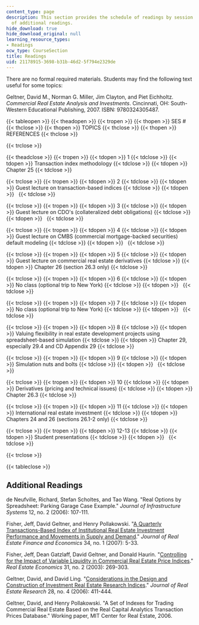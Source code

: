 ```yaml
---
content_type: page
description: This section provides the schedule of readings by session and a list
  of additional readings.
hide_download: true
hide_download_original: null
learning_resource_types:
- Readings
ocw_type: CourseSection
title: Readings
uid: 21178915-3698-b31b-46d2-5f794e2329de
---
```


There are no formal required materials. Students may find the following text useful for some topics:

Geltner, David M., Norman G. Miller, Jim Clayton, and Piet Eichholtz. _Commercial Real Estate Analysis and Investments_. Cincinnati, OH: South-Western Educational Publishing, 2007. ISBN: 9780324305487.

{{< tableopen >}}
{{< theadopen >}}
{{< tropen >}}
{{< thopen >}}
SES #
{{< thclose >}}
{{< thopen >}}
TOPICS
{{< thclose >}}
{{< thopen >}}
REFERENCES
{{< thclose >}}

{{< trclose >}}

{{< theadclose >}}
{{< tropen >}}
{{< tdopen >}}
1
{{< tdclose >}}
{{< tdopen >}}
Transaction index methodology
{{< tdclose >}}
{{< tdopen >}}
Chapter 25
{{< tdclose >}}

{{< trclose >}}
{{< tropen >}}
{{< tdopen >}}
2
{{< tdclose >}}
{{< tdopen >}}
Guest lecture on transaction-based indices
{{< tdclose >}}
{{< tdopen >}}
 
{{< tdclose >}}

{{< trclose >}}
{{< tropen >}}
{{< tdopen >}}
3
{{< tdclose >}}
{{< tdopen >}}
Guest lecture on CDO's (collateralized debt obligations)
{{< tdclose >}}
{{< tdopen >}}
 
{{< tdclose >}}

{{< trclose >}}
{{< tropen >}}
{{< tdopen >}}
4
{{< tdclose >}}
{{< tdopen >}}
Guest lecture on CMBS (commercial mortgage-backed securities) default modeling
{{< tdclose >}}
{{< tdopen >}}
 
{{< tdclose >}}

{{< trclose >}}
{{< tropen >}}
{{< tdopen >}}
5
{{< tdclose >}}
{{< tdopen >}}
Guest lecture on commercial real estate derivatives
{{< tdclose >}}
{{< tdopen >}}
Chapter 26 (section 26.3 only)
{{< tdclose >}}

{{< trclose >}}
{{< tropen >}}
{{< tdopen >}}
6
{{< tdclose >}}
{{< tdopen >}}
No class (optional trip to New York)
{{< tdclose >}}
{{< tdopen >}}
 
{{< tdclose >}}

{{< trclose >}}
{{< tropen >}}
{{< tdopen >}}
7
{{< tdclose >}}
{{< tdopen >}}
No class (optional trip to New York)
{{< tdclose >}}
{{< tdopen >}}
 
{{< tdclose >}}

{{< trclose >}}
{{< tropen >}}
{{< tdopen >}}
8
{{< tdclose >}}
{{< tdopen >}}
Valuing flexibility in real estate development projects using spreadsheet-based simulation
{{< tdclose >}}
{{< tdopen >}}
Chapter 29, especially 29.4 and CD Appendix 29
{{< tdclose >}}

{{< trclose >}}
{{< tropen >}}
{{< tdopen >}}
9
{{< tdclose >}}
{{< tdopen >}}
Simulation nuts and bolts
{{< tdclose >}}
{{< tdopen >}}
 
{{< tdclose >}}

{{< trclose >}}
{{< tropen >}}
{{< tdopen >}}
10
{{< tdclose >}}
{{< tdopen >}}
Derivatives (pricing and technical issues)
{{< tdclose >}}
{{< tdopen >}}
Chapter 26.3
{{< tdclose >}}

{{< trclose >}}
{{< tropen >}}
{{< tdopen >}}
11
{{< tdclose >}}
{{< tdopen >}}
International real estate investment
{{< tdclose >}}
{{< tdopen >}}
Chapters 24 and 26 (sections 26.1-2 only)
{{< tdclose >}}

{{< trclose >}}
{{< tropen >}}
{{< tdopen >}}
12-13
{{< tdclose >}}
{{< tdopen >}}
Student presentations
{{< tdclose >}}
{{< tdopen >}}
 
{{< tdclose >}}

{{< trclose >}}

{{< tableclose >}}

Additional Readings
-------------------

de Neufville, Richard, Stefan Scholtes, and Tao Wang. "Real Options by Spreadsheet: Parking Garage Case Example." _Journal of Infrastructure Systems_ 12, no. 2 (2006): 107-111.

Fisher, Jeff, David Geltner, and Henry Pollakowski. "[A Quarterly Transactions-Based Index of Institutional Real Estate Investment Performance and Movements in Supply and Demand](https://link.springer.com/article/10.1007/s11146-007-9001-6)." _Journal of Real Estate Finance and Economics_ 34, no. 1 (2007): 5-33.

Fisher, Jeff, Dean Gatzlaff, David Geltner, and Donald Haurin. "[Controlling for the Impact of Variable Liquidity in Commercial Real Estate Price Indices](https://doi.org/10.1111/1540-6229.00066)." _Real Estate Economics_ 31, no. 2 (2003): 269-303.

Geltner, David, and David Ling. "[Considerations in the Design and Construction of Investment Real Estate Research Indices](http://papers.ssrn.com/sol3/papers.cfm?abstract_id=951466)." _Journal of Real Estate Research_ 28, no. 4 (2006): 411-444.

Geltner, David, and Henry Pollakowski. "A Set of Indexes for Trading Commercial Real Estate Based on the Real Capital Analytics Transaction Prices Database." Working paper, MIT Center for Real Estate, 2006.